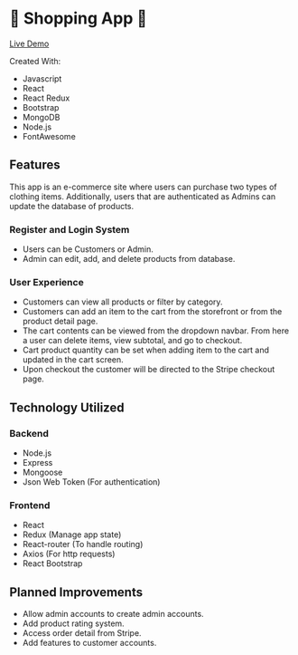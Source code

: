 <h1>🛒 Shopping App 🛒</h1>
<a href="https://mellostore.herokuapp.com/">Live Demo</a>

<p>Created With:</p>
<ul>
  <li>Javascript</li>
  <li>React</li>
  <li>React Redux</li>
  <li>Bootstrap</li>
  <li>MongoDB</li>
  <li>Node.js</li>
  <li>FontAwesome</li>
</ul>

<h2>Features</h2>
<p>This app is an e-commerce site where users can purchase two types of clothing items. Additionally, users that are authenticated as Admins can update the database of products.</p>

<h3>Register and Login System</h3>
<ul>
  <li>Users can be Customers or Admin.</li>
  <li>Admin can edit, add, and delete products from database.</li>
</ul>

<h3>User Experience</h3>
<ul>
  <li>Customers can view all products or filter by category.</li>
  <li>Customers can add an item to the cart from the storefront or from the product detail page.</li>
  <li>The cart contents can be viewed from the dropdown navbar. From here a user can delete items, view subtotal, and go to checkout.</li>
  <li>Cart product quantity can be set when adding item to the cart and updated in the cart screen.</li>
  <li>Upon checkout the customer will be directed to the Stripe checkout page.</li>
</ul>

<h2>Technology Utilized</h2>
<h3>Backend</h3>
<ul>
  <li>Node.js</li>
  <li>Express</li>
  <li>Mongoose</li>
  <li>Json Web Token (For authentication)</li>
</ul>
<h3>Frontend</h3>
<ul>
  <li>React</li>
  <li>Redux (Manage app state)</li>
  <li>React-router (To handle routing)</li>
  <li>Axios (For http requests)</li>
  <li>React Bootstrap</li>
</ul>

<h2>Planned Improvements</h2>
<ul>
  <li>Allow admin accounts to create admin accounts.</li>
  <li>Add product rating system.</li>
  <li>Access order detail from Stripe.</li>
  <li>Add features to customer accounts.</li>
</ul>



